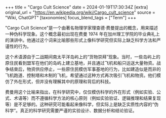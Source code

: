 +++
title = "Cargo Cult Science"
date = 2024-01-19T17:30:34Z
[extra]
original_url = "https://en.wikipedia.org/wiki/Cargo_cult_science"
source = "Wiki, ChatGPT"
[taxonomies]
focus_blend_tags = ["Term"]
+++

"Cargo Cult Science"是一个由著名物理学家理查德·费曼提出的概念，用来描述一种伪科学现象。这个概念最初出现在费曼 1974 年在加州理工学院的毕业典礼上的演讲中。他通过这个词来比喻那些形式上像科学研究但实际上缺乏科学方法和严谨性的行为。

这个术语源自于二战期间南太平洋岛屿上的“货物崇拜”现象。当时，一些岛屿上的原住民看到盟军在他们的岛屿上建立基地，并且通过飞机和船只运送大量物资。战争结束后，物资供应停止，一些原住民模仿军事基地的行为，比如建造似是而非的飞机跑道、控制塔和木制的飞机，希望通过这种方式再次吸引飞机和物资。他们模仿了外在形式，但并没有理解其中的原理和背后的科技。

费曼用这个比喻来指出，在科学研究中，仅仅模仿科学的外在形式（例如实验、公式、术语等）而不遵循科学方法的核心原则（例如实验验证、逻辑推理和结果复现等）是不足够的。这种研究可能看起来像科学，但实际上是缺乏实质性内容的“伪科学”。真正的科学研究需要严谨的实验设计、数据分析和结论验证。
